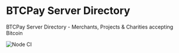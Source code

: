 # BTCPay Server Directory

BTCPay Server Directory - Merchants, Projects &amp; Charities accepting Bitcoin

![Node CI](https://github.com/btcpayserver/directory.btcpayserver.org/workflows/Node%20CI/badge.svg)
